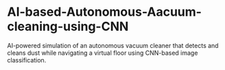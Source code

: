 # AI-based-Autonomous-Aacuum-cleaning-using-CNN
AI-powered simulation of an autonomous vacuum cleaner that detects and cleans dust while navigating a virtual floor using CNN-based image classification.
